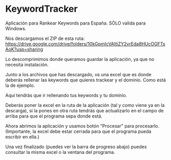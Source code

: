 # KeywordTracker
Aplicación para Rankear Keywords para España. SÓLO valida para Windows.

Nos descargamos el ZIP de esta ruta: https://drive.google.com/drive/folders/10kGpmIcVAItiZY2vrEda8HUcOGFTsAoK?usp=sharing

Lo descomprimimos donde queramos guardar la aplicación, ya que no necesita instalación.

Junto a los archivos que has descargado, va una excel que es donde deberás rellenar las keywords que quieres trackear y el dominio. Como está la de ejemplo.

Aquí tendrás que ir rellenando tus keywords y tu dominio.

Deberás poner la excel en la ruta de la aplicación (tal y como viene ya en la descarga), si la pones en otra ruta tendrás que actualizarlo en el campo de arriba para que el programa sepa donde está.

Ahora abrimos la aplicación y usamos botón "Procesar" para procesarlo. (Importante, la excel debe estar cerrada para que el programa pueda escribir en ella.)

Una vez finalizado (puedes ver la barra de progreso abajo) puedes consultar la misma excel o la ventana del programa.
